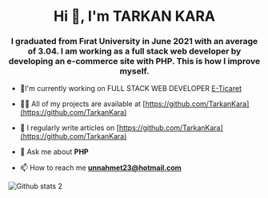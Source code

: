 <h1 align="center">Hi 👋, I'm TARKAN KARA</h1>
<h3 align="center">I graduated from Fırat University in June 2021 with an average of 3.04. I am working as a full stack web developer by developing an e-commerce site with PHP. This is how I improve myself.</h3>

- 🔭I'm currently working on FULL STACK WEB DEVELOPER [E-Ticaret](https://github.com/TarkanKara/E-Ticaret)

- 👨‍💻 All of my projects are available at [https://github.com/TarkanKara](https://github.com/TarkanKara)

- 📝 I regularly write articles on [https://github.com/TarkanKara](https://github.com/TarkanKara)

- 💬 Ask me about **PHP**

- 📫 How to reach me **unnahmet23@hotmail.com**




![Github stats 2](https://github-readme-stats.vercel.app/api?username=TarkanKara&show_icons=true&theme=radical)
